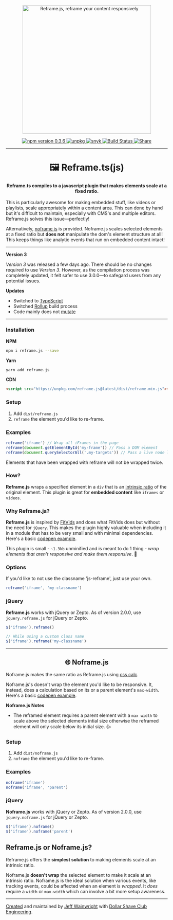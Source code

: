 <p align="center">
  <img alt="Reframe.js, reframe your content responsively" src="https://yowainwright.imgix.net/gh/reframe.svg" width="400" />
</p>
<p align="center">
  <a href="https://www.npmjs.com/package/reframe.js">
    <img alt="npm version 0.3.6" src="https://badge.fury.io/js/reframe.js.svg" />
  </a>
  <a href="https://unpkg.com/reframe.js@latest/dist/reframe.min.js">
    <img alt="unpkg" src="https://img.shields.io/badge/unpkg-link-blue.svg">
  </a>
  <a href="https://snyk.io/test/github/yowainwright/reframe.ts">
    <img alt="snyk" src="https://snyk.io/test/github/yowainwright/reframe.ts/badge.svg" />
  </a>
  <a href="https://travis-ci.org/dollarshaveclub/reframe.js">
    <img alt="Build Status" src="https://travis-ci.org/dollarshaveclub/reframe.js.svg?branch=master" />
  </a>
  <a href="https://twitter.com/home?status=Reframe+unresponsive+elements+responsively.+%F0%9F%92%AAhttps%3A%2F%2Fgithub.com%2Fdollarshaveclub%2Freframe.js+%40DSCEngineering+%40yowainwright+%23JavaScript">
    <img alt="Share" src="https://img.shields.io/twitter/url/http/shields.io.svg?style=social&maxAge=2592000" />
  </a>
</p>
<hr>
<h1 align="center">🖼 Reframe.ts(js)</h1>

<h4 align="center">Reframe.ts compiles to a javascript plugin that makes elements scale at a fixed ratio.</h4>

This is particularly awesome for making embedded stuff, like videos or playlists, scale appropriately within a content area. This can done by hand but it's difficult to maintain, especially with CMS's and multiple editors. Reframe.js solves this issue—perfectly!

Alternatively, [noframe.js](#noframe) is provided. Noframe.js scales selected elements at a fixed ratio but **does not** manipulate the dom's element structure at all! This keeps things like analytic events that run on embedded content intact!

---

**Version 3**

_Version 3_ was released a few days ago. There should be no changes required to use _Version 3_. However, as the compilation process was completely updated, it felt safer to use 3.0.0—to safegard users from any potential issues.

**Updates**

- Switched to [TypeScript](https://www.typescriptlang.org/)
- Switched [Rollup](https://rollupjs.org/guide/) build process
- Code mainly does not [mutate](https://css-tricks.com/understanding-immutability-in-javascript/)

---

### Installation

**NPM**

```sh
npm i reframe.js --save
```

**Yarn**

```sh
yarn add reframe.js
```

**CDN**

```html
<script src="https://unpkg.com/reframe.js@latest/dist/reframe.min.js"></script>
```

### Setup

1.  Add `dist/reframe.js`
2.  `reframe` the element you'd like to re-frame.

### Examples

```javascript
reframe('iframe') // Wrap all iFrames in the page
reframe(document.getElementById('my-frame')) // Pass a DOM element
reframe(document.querySelectorAll('.my-targets')) // Pass a live node list
```

Elements that have been wrapped with reframe will not be wrapped twice.

### How?

**Reframe.js** wraps a specified element in a `div` that is an [intrinsic ratio](http://alistapart.com/article/creating-intrinsic-ratios-for-video) of the original element. This plugin is great for **embedded content** like `iframes` or `videos`.

### Why Reframe.js?

**Reframe.js** is inspired by [FitVids](https://github.com/davatron5000/FitVids.js) and does what FitVids does but without the need for `jQuery`. This makes the plugin highly valuable when including it in a module that has to be very small and with minimal dependencies. Here's a basic [codepen example](http://codepen.io/yowainwright/pen/7f34f86e716ea93013899a71752dbff6).

This plugin is small - `~1.3kb` unminified and is meant to do 1 thing - _wrap elements that aren't responsive and make them responsive_. 💪

### Options

If you'd like to not use the classname 'js-reframe', just use your own.

```javascript
reframe('iframe', 'my-classname')
```

### jQuery

**Reframe.js** works with jQuery or Zepto. As of version 2.0.0, use `jquery.reframe.js` for jQuery or Zepto.

```javascript
$('iframe').reframe()

// While using a custom class name
$('iframe').reframe('my-classname')
```

<hr>

<h2 id="noframe" align="center">🌐 Noframe.js</h2>

Noframe.js makes the same ratio as Reframe.js using [css calc](https://developer.mozilla.org/en-US/docs/Web/CSS/calc).

Noframe.js's doesn't wrap the element you'd like to be responsive. It, instead, does a calculation based on its or a parent element's `max-width`. Here's a basic [codepen example](http://codepen.io/yowainwright/pen/19cd3f2fc3e00ce80e36285feae20b77).

**Noframe.js Notes**

- The reframed element requires a parent element with a `max width` to scale above the selected elements intial size otherwise the reframed element will only scale below its initial size. 👍

### Setup

1.  Add `dist/noframe.js`
2.  `noframe` the element you'd like to re-frame.

### Examples

```javascript
noframe('iframe')
noframe('iframe', 'parent')
```

### jQuery

**Noframe.js** works with jQuery or Zepto. As of version 2.0.0, use `jquery.noframe.js` for jQuery or Zepto.

```javascript
$('iframe').noframe()
$('iframe').noframe('parent')
```

## Reframe.js or Noframe.js?

Reframe.js offers the **simplest solution** to making elements scale at an intrinsic ratio.

Noframe.js **doesn't wrap** the selected element to make it scale at an intrinsic ratio. Noframe.js is the ideal solution when various events, like tracking events, could be affected when an element is _wrapped_. It _does_ require a `width` or `max-width` which can involve a bit more setup awareness.

---

[Created](https://github.com/yowainwright/reframe.js) and maintained by [Jeff Wainwright](https://github.com/yowainwright) with [Dollar Shave Club Engineering](https://github.com/dollarshaveclub).
